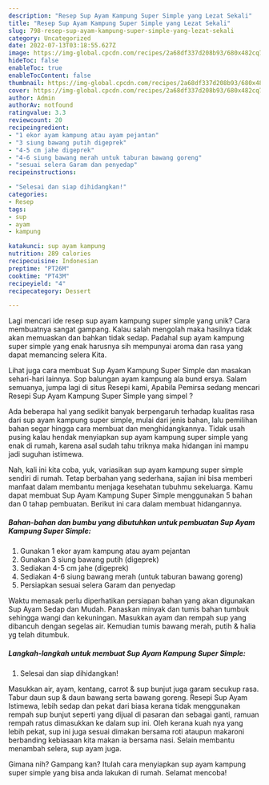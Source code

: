 ```yaml
---
description: "Resep Sup Ayam Kampung Super Simple yang Lezat Sekali"
title: "Resep Sup Ayam Kampung Super Simple yang Lezat Sekali"
slug: 798-resep-sup-ayam-kampung-super-simple-yang-lezat-sekali
category: Uncategorized
date: 2022-07-13T03:18:55.627Z
image: https://img-global.cpcdn.com/recipes/2a68df337d208b93/680x482cq70/sup-ayam-kampung-super-simple-foto-resep-utama.jpg
hideToc: false
enableToc: true
enableTocContent: false
thumbnail: https://img-global.cpcdn.com/recipes/2a68df337d208b93/680x482cq70/sup-ayam-kampung-super-simple-foto-resep-utama.jpg
cover: https://img-global.cpcdn.com/recipes/2a68df337d208b93/680x482cq70/sup-ayam-kampung-super-simple-foto-resep-utama.jpg
author: Admin
authorAv: notfound
ratingvalue: 3.3
reviewcount: 20
recipeingredient:
- "1 ekor ayam kampung atau ayam pejantan"
- "3 siung bawang putih digeprek"
- "4-5 cm jahe digeprek"
- "4-6 siung bawang merah untuk taburan bawang goreng"
- "sesuai selera Garam dan penyedap"
recipeinstructions:

- "Selesai dan siap dihidangkan!"
categories:
- Resep
tags:
- sup
- ayam
- kampung

katakunci: sup ayam kampung 
nutrition: 289 calories
recipecuisine: Indonesian
preptime: "PT26M"
cooktime: "PT43M"
recipeyield: "4"
recipecategory: Dessert

---
```





Lagi mencari ide resep sup ayam kampung super simple yang unik? Cara membuatnya sangat gampang. Kalau salah mengolah maka hasilnya tidak akan memuaskan dan bahkan tidak sedap. Padahal sup ayam kampung super simple yang enak harusnya sih mempunyai aroma dan rasa yang dapat memancing selera Kita.





Lihat juga cara membuat Sup Ayam Kampung Super Simple dan masakan sehari-hari lainnya. Sop balungan ayam kampung ala bund ersya. Salam semuanya, jumpa lagi di situs Resepi kami, Apabila Pemirsa sedang mencari Resepi Sup Ayam Kampung Super Simple yang simpel ?

Ada beberapa hal yang sedikit banyak berpengaruh terhadap kualitas rasa dari sup ayam kampung super simple, mulai dari jenis bahan, lalu pemilihan bahan segar hingga cara membuat dan menghidangkannya. Tidak usah pusing kalau hendak menyiapkan sup ayam kampung super simple yang enak di rumah, karena asal sudah tahu triknya maka hidangan ini mampu jadi suguhan istimewa.






Nah, kali ini kita coba, yuk, variasikan sup ayam kampung super simple sendiri di rumah. Tetap berbahan yang sederhana, sajian ini bisa memberi manfaat dalam membantu menjaga kesehatan tubuhmu sekeluarga. Kamu dapat membuat Sup Ayam Kampung Super Simple menggunakan 5 bahan dan 0 tahap pembuatan. Berikut ini cara dalam membuat hidangannya.

<!--inarticleads1-->

##### Bahan-bahan dan bumbu yang dibutuhkan untuk pembuatan Sup Ayam Kampung Super Simple:

1. Gunakan 1 ekor ayam kampung atau ayam pejantan
1. Gunakan 3 siung bawang putih (digeprek)
1. Sediakan 4-5 cm jahe (digeprek)
1. Sediakan 4-6 siung bawang merah (untuk taburan bawang goreng)
1. Persiapkan sesuai selera Garam dan penyedap


Waktu memasak perlu diperhatikan persiapan bahan yang akan digunakan Sup Ayam Sedap dan Mudah. Panaskan minyak dan tumis bahan tumbuk sehingga wangi dan kekuningan. Masukkan ayam dan rempah sup yang dibancuh dengan segelas air. Kemudian tumis bawang merah, putih &amp; halia yg telah ditumbuk. 

<!--inarticleads2-->

##### Langkah-langkah untuk membuat Sup Ayam Kampung Super Simple:


1. Selesai dan siap dihidangkan!

Masukkan air, ayam, kentang, carrot &amp; sup bunjut juga garam secukup rasa. Tabur daun sup &amp; daun bawang serta bawang goreng. Resepi Sup Ayam Istimewa, lebih sedap dan pekat dari biasa kerana tidak menggunakan rempah sup bunjut seperti yang dijual di pasaran dan sebagai ganti, ramuan rempah ratus dimasukkan ke dalam sup ini. Oleh kerana kuah nya yang lebih pekat, sup ini juga sesuai dimakan bersama roti ataupun makaroni berbanding kebiasaan kita makan ia bersama nasi. Selain membantu menambah selera, sup ayam juga. 

Gimana nih? Gampang kan? Itulah cara menyiapkan sup ayam kampung super simple yang bisa anda lakukan di rumah. Selamat mencoba!

